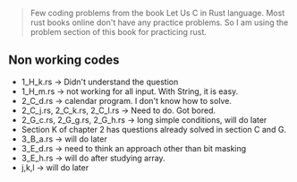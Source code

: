> Few coding problems from the book Let Us C in Rust language. Most rust books online don't have any practice problems. So I am using the problem section of this book for practicing rust.

## Non working codes

* 1_H_k.rs -> Didn't understand the question
* 1_H_m.rs -> not working for all input. With String, it is easy.
* 2_C_d.rs -> calendar program. I don't know how to solve.
* 2_C_j.rs, 2_C_k.rs, 2_C_l.rs -> Need to do. Got bored.
* 2_G_c.rs, 2_G_g.rs, 2_G_h.rs -> long simple conditions, will do later
* Section K of chapter 2 has questions already solved in section C and G.
* 3_B_a.rs -> will do later
* 3_E_d.rs -> need to think an approach other than bit masking
* 3_E_h.rs -> will do after studying array.
* j,k,l -> will do later
